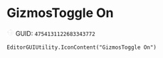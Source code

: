 # GizmosToggle On
![](/img/GizmosToggle%20On.png)
GUID: `4754131122683343772`
```
EditorGUIUtility.IconContent("GizmosToggle On")
```
